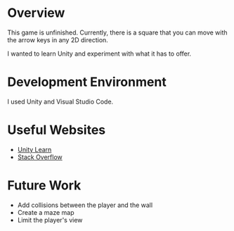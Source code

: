 # Overview

This game is unfinished. Currently, there is a square that you can move with the arrow keys in any 2D direction.

I wanted to learn Unity and experiment with what it has to offer.

# Development Environment

I used Unity and Visual Studio Code.

# Useful Websites

* [Unity Learn](https://learn.unity.com/)
* [Stack Overflow](https://stackoverflow.com/)

# Future Work

* Add collisions between the player and the wall
* Create a maze map
* Limit the player's view
